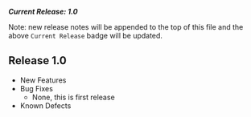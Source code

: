 **_Current Release: 1.0_**

Note: new release notes will be appended to the top of this file and the above `Current Release` badge will be updated.

## Release 1.0
* New Features
* Bug Fixes
    * None, this is first release
* Known Defects
